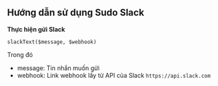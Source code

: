 ## Hướng dẫn sử dụng Sudo Slack ##


**Thực hiện gửi Slack**

    slackText($message, $webhook)

Trong đó

- message: Tin nhắn muốn gửi
- webhook: Link webhook lấy từ API của Slack `https://api.slack.com`